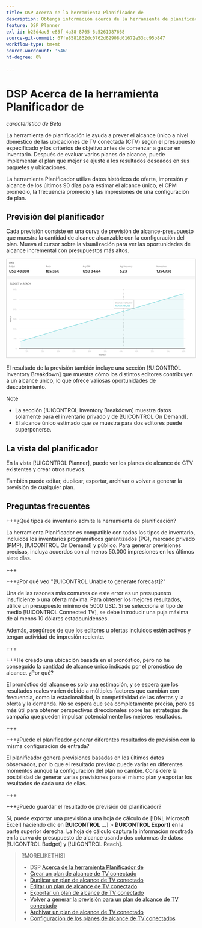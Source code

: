 ```yaml
---
title: DSP Acerca de la herramienta Planificador de
description: Obtenga información acerca de la herramienta de planificación para prever el alcance único de las ubicaciones de TV conectada (CTV) según el presupuesto especificado y los criterios de segmentación.
feature: DSP Planner
exl-id: b25d4ac5-e85f-4a38-8765-6c5261987668
source-git-commit: 67fe8581832dc0762d62908d01672e53cc95b847
workflow-type: tm+mt
source-wordcount: '546'
ht-degree: 0%

---
```


# DSP Acerca de la herramienta Planificador de

<!-- rename all titles/descriptions from "CTV reach planner" to "campaign reach planner" -->

*característica de Beta*

La herramienta de planificación le ayuda a prever el alcance único a nivel doméstico de las ubicaciones de TV conectada (CTV) según el presupuesto especificado y los criterios de objetivo antes de comenzar a gastar en inventario. Después de evaluar varios planes de alcance, puede implementar el plan que mejor se ajuste a los resultados deseados en sus paquetes y ubicaciones.

La herramienta Planificador utiliza datos históricos de oferta, impresión y alcance de los últimos 90 días para estimar el alcance único, el CPM promedio, la frecuencia promedio y las impresiones de una configuración de plan.

## Previsión del planificador

Cada previsión consiste en una curva de previsión de alcance-presupuesto que muestra la cantidad de alcance alcanzable con la configuración del plan. Mueva el cursor sobre la visualización para ver las oportunidades de alcance incremental con presupuestos más altos.

![Previsión del planificador](/help/dsp/assets/planner-forecast.png "Previsión del planificador")

El resultado de la previsión también incluye una sección [!UICONTROL Inventory Breakdown] que muestra cómo los distintos editores contribuyen a un alcance único, lo que ofrece valiosas oportunidades de descubrimiento.

>[!NOTE]
>
>* La sección [!UICONTROL Inventory Breakdown] muestra datos solamente para el inventario privado y de [!UICONTROL On Demand].
>* El alcance único estimado que se muestra para dos editores puede superponerse.

## La vista del planificador

En la vista [!UICONTROL Planner], puede ver los planes de alcance de CTV existentes y crear otros nuevos.

También puede editar, duplicar, exportar, archivar o volver a generar la previsión de cualquier plan.

## Preguntas frecuentes

+++¿Qué tipos de inventario admite la herramienta de planificación?

La herramienta Planificador es compatible con todos los tipos de inventario, incluidos los inventarios programáticos garantizados (PG), mercado privado (PMP), [!UICONTROL On Demand] y público. Para generar previsiones precisas, incluya acuerdos con al menos 50.000 impresiones en los últimos siete días.

+++

+++¿Por qué veo &quot;[!UICONTROL Unable to generate forecast]?&quot;

Una de las razones más comunes de este error es un presupuesto insuficiente o una oferta máxima. Para obtener los mejores resultados, utilice un presupuesto mínimo de 5000 USD. Si se selecciona el tipo de medio [!UICONTROL Connected TV], se debe introducir una puja máxima de al menos 10 dólares estadounidenses.

Además, asegúrese de que los editores u ofertas incluidos estén activos y tengan actividad de impresión reciente.

+++

+++He creado una ubicación basada en el pronóstico, pero no he conseguido la cantidad de alcance único indicado por el pronóstico de alcance. ¿Por qué?

El pronóstico del alcance es solo una estimación, y se espera que los resultados reales varíen debido a múltiples factores que cambian con frecuencia, como la estacionalidad, la competitividad de las ofertas y la oferta y la demanda. No se espera que sea completamente precisa, pero es más útil para obtener perspectivas direccionales sobre las estrategias de campaña que pueden impulsar potencialmente los mejores resultados.

+++

+++¿Puede el planificador generar diferentes resultados de previsión con la misma configuración de entrada?

El planificador genera previsiones basadas en los últimos datos observados, por lo que el resultado previsto puede variar en diferentes momentos aunque la configuración del plan no cambie. Considere la posibilidad de generar varias previsiones para el mismo plan y exportar los resultados de cada una de ellas.

+++

+++¿Puedo guardar el resultado de previsión del planificador?

Sí, puede exportar una previsión a una hoja de cálculo de [!DNL Microsoft Excel] haciendo clic en **[!UICONTROL ...]** > **[!UICONTROL Export]** en la parte superior derecha. La hoja de cálculo captura la información mostrada en la curva de presupuesto de alcance usando dos columnas de datos: [!UICONTROL Budget] y [!UICONTROL Reach].

>[!MORELIKETHIS]
>
>* DSP [Acerca de la herramienta Planificador de](planner-about.md)
>* [Crear un plan de alcance de TV conectado](planner-create.md)
>* [Duplicar un plan de alcance de TV conectado](planner-duplicate.md)
>* [Editar un plan de alcance de TV conectado](planner-edit.md)
>* [Exportar un plan de alcance de TV conectado](planner-export.md)
>* [Volver a generar la previsión para un plan de alcance de TV conectado](planner-forecast.md)
>* [Archivar un plan de alcance de TV conectado](planner-archive.md)
>* [Configuración de los planes de alcance de TV conectados](planner-settings.md)
